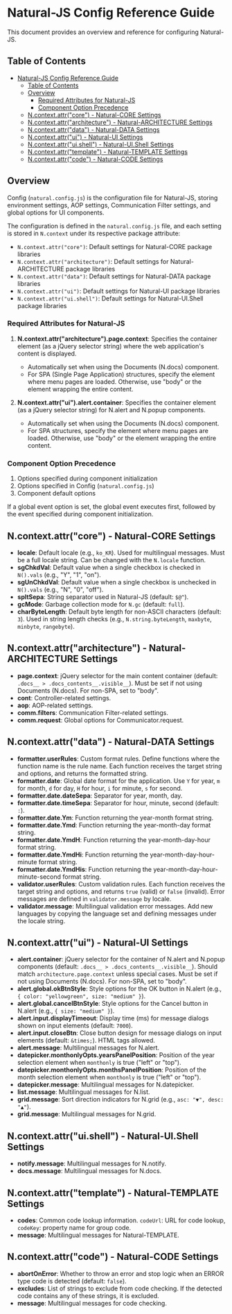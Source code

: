 <!-- filepath: d:\workspace\natural_js\docs\DEVELOPER-GUIDE-CONFIG.md -->
# Natural-JS Config Reference Guide

This document provides an overview and reference for configuring Natural-JS.

## Table of Contents

- [Natural-JS Config Reference Guide](#natural-js-config-reference-guide)
  - [Table of Contents](#table-of-contents)
  - [Overview](#overview)
    - [Required Attributes for Natural-JS](#required-attributes-for-natural-js)
    - [Component Option Precedence](#component-option-precedence)
  - [N.context.attr("core") - Natural-CORE Settings](#ncontextattrcore---natural-core-settings)
  - [N.context.attr("architecture") - Natural-ARCHITECTURE Settings](#ncontextattrarchitecture---natural-architecture-settings)
  - [N.context.attr("data") - Natural-DATA Settings](#ncontextattrdata---natural-data-settings)
  - [N.context.attr("ui") - Natural-UI Settings](#ncontextattrui---natural-ui-settings)
  - [N.context.attr("ui.shell") - Natural-UI.Shell Settings](#ncontextattruishell---natural-uishell-settings)
  - [N.context.attr("template") - Natural-TEMPLATE Settings](#ncontextattrtemplate---natural-template-settings)
  - [N.context.attr("code") - Natural-CODE Settings](#ncontextattrcode---natural-code-settings)

## Overview

Config (`natural.config.js`) is the configuration file for Natural-JS, storing environment settings, AOP settings, Communication Filter settings, and global options for UI components.

The configuration is defined in the `natural.config.js` file, and each setting is stored in `N.context` under its respective package attribute:

- `N.context.attr("core")`: Default settings for Natural-CORE package libraries
- `N.context.attr("architecture")`: Default settings for Natural-ARCHITECTURE package libraries
- `N.context.attr("data")`: Default settings for Natural-DATA package libraries
- `N.context.attr("ui")`: Default settings for Natural-UI package libraries
- `N.context.attr("ui.shell")`: Default settings for Natural-UI.Shell package libraries

### Required Attributes for Natural-JS

1. **N.context.attr("architecture").page.context**: Specifies the container element (as a jQuery selector string) where the web application's content is displayed.
   - Automatically set when using the Documents (N.docs) component.
   - For SPA (Single Page Application) structures, specify the element where menu pages are loaded. Otherwise, use "body" or the element wrapping the entire content.

2. **N.context.attr("ui").alert.container**: Specifies the container element (as a jQuery selector string) for N.alert and N.popup components.
   - Automatically set when using the Documents (N.docs) component.
   - For SPA structures, specify the element where menu pages are loaded. Otherwise, use "body" or the element wrapping the entire content.

### Component Option Precedence

1. Options specified during component initialization
2. Options specified in Config (`natural.config.js`)
3. Component default options

If a global event option is set, the global event executes first, followed by the event specified during component initialization.

## N.context.attr("core") - Natural-CORE Settings

- **locale**: Default locale (e.g., `ko_KR`). Used for multilingual messages. Must be a full locale string. Can be changed with the `N.locale` function.
- **sgChkdVal**: Default value when a single checkbox is checked in `N().vals` (e.g., "Y", "1", "on").
- **sgUnChkdVal**: Default value when a single checkbox is unchecked in `N().vals` (e.g., "N", "0", "off").
- **spltSepa**: String separator used in Natural-JS (default: `$@^`).
- **gcMode**: Garbage collection mode for `N.gc` (default: `full`).
- **charByteLength**: Default byte length for non-ASCII characters (default: `3`). Used in string length checks (e.g., `N.string.byteLength`, `maxbyte`, `minbyte`, `rangebyte`).

## N.context.attr("architecture") - Natural-ARCHITECTURE Settings

- **page.context**: jQuery selector for the main content container (default: `.docs__ > .docs_contents__.visible__`). Must be set if not using Documents (N.docs). For non-SPA, set to "body".
- **cont**: Controller-related settings.
- **aop**: AOP-related settings.
- **comm.filters**: Communication Filter-related settings.
- **comm.request**: Global options for Communicator.request.

## N.context.attr("data") - Natural-DATA Settings

- **formatter.userRules**: Custom format rules. Define functions where the function name is the rule name. Each function receives the target string and options, and returns the formatted string.
- **formatter.date**: Global date format for the application. Use `Y` for year, `m` for month, `d` for day, `H` for hour, `i` for minute, `s` for second.
- **formatter.date.dateSepa**: Separator for year, month, day.
- **formatter.date.timeSepa**: Separator for hour, minute, second (default: `:`).
- **formatter.date.Ym**: Function returning the year-month format string.
- **formatter.date.Ymd**: Function returning the year-month-day format string.
- **formatter.date.YmdH**: Function returning the year-month-day-hour format string.
- **formatter.date.YmdHi**: Function returning the year-month-day-hour-minute format string.
- **formatter.date.YmdHis**: Function returning the year-month-day-hour-minute-second format string.
- **validator.userRules**: Custom validation rules. Each function receives the target string and options, and returns `true` (valid) or `false` (invalid). Error messages are defined in `validator.message` by locale.
- **validator.message**: Multilingual validation error messages. Add new languages by copying the language set and defining messages under the locale string.

## N.context.attr("ui") - Natural-UI Settings

- **alert.container**: jQuery selector for the container of N.alert and N.popup components (default: `.docs__ > .docs_contents__.visible__`). Should match `architecture.page.context` unless special cases. Must be set if not using Documents (N.docs). For non-SPA, set to "body".
- **alert.global.okBtnStyle**: Style options for the OK button in N.alert (e.g., `{ color: "yellowgreen", size: "medium" }`).
- **alert.global.cancelBtnStyle**: Style options for the Cancel button in N.alert (e.g., `{ size: "medium" }`).
- **alert.input.displayTimeout**: Display time (ms) for message dialogs shown on input elements (default: `7000`).
- **alert.input.closeBtn**: Close button design for message dialogs on input elements (default: `&times;`). HTML tags allowed.
- **alert.message**: Multilingual messages for N.alert.
- **datepicker.monthonlyOpts.yearsPanelPosition**: Position of the year selection element when `monthonly` is true ("left" or "top").
- **datepicker.monthonlyOpts.monthsPanelPosition**: Position of the month selection element when `monthonly` is true ("left" or "top").
- **datepicker.message**: Multilingual messages for N.datepicker.
- **list.message**: Multilingual messages for N.list.
- **grid.message**: Sort direction indicators for N.grid (e.g., `asc: "▼", desc: "▲"`).
- **grid.message**: Multilingual messages for N.grid.

## N.context.attr("ui.shell") - Natural-UI.Shell Settings

- **notify.message**: Multilingual messages for N.notify.
- **docs.message**: Multilingual messages for N.docs.

## N.context.attr("template") - Natural-TEMPLATE Settings

- **codes**: Common code lookup information. `codeUrl`: URL for code lookup, `codeKey`: property name for group code.
- **message**: Multilingual messages for Natural-TEMPLATE.

## N.context.attr("code") - Natural-CODE Settings

- **abortOnError**: Whether to throw an error and stop logic when an ERROR type code is detected (default: `false`).
- **excludes**: List of strings to exclude from code checking. If the detected code contains any of these strings, it is excluded.
- **message**: Multilingual messages for code checking.
